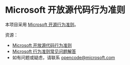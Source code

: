 # <a name="microsoft-open-source-code-of-conduct"></a>Microsoft 开放源代码行为准则

本项目采用 [Microsoft 开源行为准则](https://opensource.microsoft.com/codeofconduct/)。

资源：

- [Microsoft 开放源代码行为准则](https://opensource.microsoft.com/codeofconduct/)
- [Microsoft 行为准则常见问题解答](https://opensource.microsoft.com/codeofconduct/faq/)
- 如有问题或疑虑，请联系 [opencode@microsoft.com](mailto:opencode@microsoft.com)